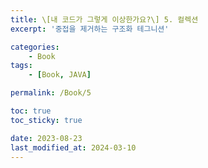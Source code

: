 ```yaml
---
title: \[내 코드가 그렇게 이상한가요?\] 5. 컬렉션
excerpt: '중접을 제거하는 구조화 테그니션'

categories:
    - Book
tags:
    - [Book, JAVA]

permalink: /Book/5

toc: true
toc_sticky: true

date: 2023-08-23
last_modified_at: 2024-03-10
---
```

